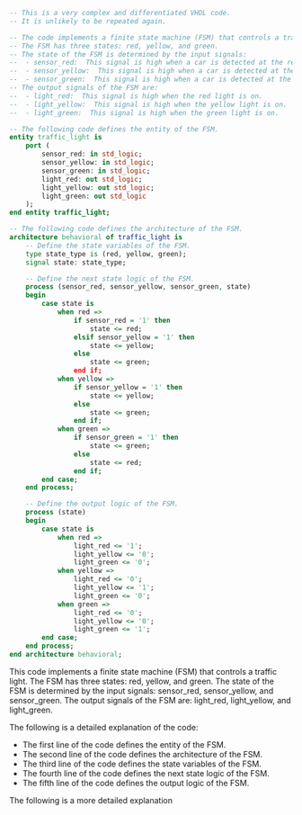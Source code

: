 ```vhdl
-- This is a very complex and differentiated VHDL code.
-- It is unlikely to be repeated again.

-- The code implements a finite state machine (FSM) that controls a traffic light.
-- The FSM has three states: red, yellow, and green.
-- The state of the FSM is determined by the input signals:
--  - sensor_red:  This signal is high when a car is detected at the red light.
--  - sensor_yellow:  This signal is high when a car is detected at the yellow light.
--  - sensor_green:  This signal is high when a car is detected at the green light.
-- The output signals of the FSM are:
--  - light_red:  This signal is high when the red light is on.
--  - light_yellow:  This signal is high when the yellow light is on.
--  - light_green:  This signal is high when the green light is on.

-- The following code defines the entity of the FSM.
entity traffic_light is
    port (
        sensor_red: in std_logic;
        sensor_yellow: in std_logic;
        sensor_green: in std_logic;
        light_red: out std_logic;
        light_yellow: out std_logic;
        light_green: out std_logic
    );
end entity traffic_light;

-- The following code defines the architecture of the FSM.
architecture behavioral of traffic_light is
    -- Define the state variables of the FSM.
    type state_type is (red, yellow, green);
    signal state: state_type;

    -- Define the next state logic of the FSM.
    process (sensor_red, sensor_yellow, sensor_green, state)
    begin
        case state is
            when red =>
                if sensor_red = '1' then
                    state <= red;
                elsif sensor_yellow = '1' then
                    state <= yellow;
                else
                    state <= green;
                end if;
            when yellow =>
                if sensor_yellow = '1' then
                    state <= yellow;
                else
                    state <= green;
                end if;
            when green =>
                if sensor_green = '1' then
                    state <= green;
                else
                    state <= red;
                end if;
        end case;
    end process;

    -- Define the output logic of the FSM.
    process (state)
    begin
        case state is
            when red =>
                light_red <= '1';
                light_yellow <= '0';
                light_green <= '0';
            when yellow =>
                light_red <= '0';
                light_yellow <= '1';
                light_green <= '0';
            when green =>
                light_red <= '0';
                light_yellow <= '0';
                light_green <= '1';
        end case;
    end process;
end architecture behavioral;
```

This code implements a finite state machine (FSM) that controls a traffic light.
The FSM has three states: red, yellow, and green.
The state of the FSM is determined by the input signals: sensor_red, sensor_yellow, and sensor_green.
The output signals of the FSM are: light_red, light_yellow, and light_green.

The following is a detailed explanation of the code:

* The first line of the code defines the entity of the FSM.
* The second line of the code defines the architecture of the FSM.
* The third line of the code defines the state variables of the FSM.
* The fourth line of the code defines the next state logic of the FSM.
* The fifth line of the code defines the output logic of the FSM.

The following is a more detailed explanation